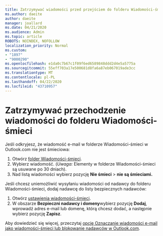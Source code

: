 ```yaml
---
title: Zatrzymywać wiadomości przed przejściem do folderu Wiadomości-śmieci w Outlook.com
ms.author: daeite
author: daeite
manager: joallard
ms.date: 04/21/2020
ms.audience: Admin
ms.topic: article
ROBOTS: NOINDEX, NOFOLLOW
localization_priority: Normal
ms.custom:
- "1897"
- "9000290"
ms.openlocfilehash: e1da0c7b67c1f09f6ed6589848ddd2d4e5a5775a
ms.sourcegitcommit: 55eff703a17e500681d8fa6a87eb067019ade3cc
ms.translationtype: MT
ms.contentlocale: pl-PL
ms.lasthandoff: 04/22/2020
ms.locfileid: "43710957"
---
```

# <a name="stop-messages-from-going-to-your-junk-email-folder"></a>Zatrzymywać przechodzenie wiadomości do folderu Wiadomości-śmieci

Jeśli odkryjesz, że wiadomość e-mail w folderze Wiadomości-śmieci w Outlook.com nie jest śmieciowa:

1. Otwórz [folder Wiadomości-śmieci](https://outlook.live.com/mail/junkemail).
1. Wybierz wiadomość. (*Uwaga:* Elementy w folderze Wiadomości-śmieci są usuwane po 30 dniach).
1. Nad listą wiadomości wybierz pozycję **Nie śmieci** > **nie są śmieciami.**

Jeśli chcesz uniemożliwić wysyłaniu wiadomości od nadawcy do folderu Wiadomości-śmieci, dodaj nadawcę do listy bezpiecznych nadawców:

1. Otwórz [ustawienia wiadomości-śmieci](https://go.microsoft.com/fwlink/?linkid=2035804).
1. W obszarze **Bezpieczni nadawcy i domeny**wybierz pozycję **Dodaj**, wprowadź adres e-mail lub domenę, którą chcesz dodać, a następnie wybierz pozycję **Zapisz**.

Aby dowiedzieć się więcej, przeczytaj [opcję Oznaczanie wiadomości e-mail jako wiadomości-śmieci lub blokowanie nadawców w Outlook.com](https://support.office.com/article/a3ece97b-82f8-4a5e-9ac3-e92fa6427ae4?wt.mc_id=Office_Outlook_com_Alchemy).
